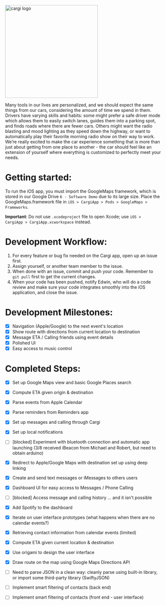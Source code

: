 <img src="http://i.imgur.com/Tyx3dLj.png" alt="cargi logo" width="300">

Many tools in our lives are personalized, and we should expect the same things from our cars, considering the amount of time we spend in them. Drivers have varying skills and habits: some might prefer a safe driver mode which allows them to easily switch lanes, guides them into a parking spot, and finds roads where there are fewer cars.  Others might want the radio blasting and mood lighting as they speed down the highway, or want to automatically play their favorite morning radio show on their way to work. We’re really excited to make the car experience something that is more than just about getting from one place to another - the car should feel like an extension of yourself where everything is customized to perfectly meet your needs.

# Getting started:
To run the iOS app, you must import the GoogleMaps framework, which is stored in our Google Drive `6 - Software Demo` due to its large size. Place the GoogleMaps.framework file in `iOS > CargiApp > Pods > GoogleMaps > Frameworks`.

**Important**: Do not use `.xcodeproject` file to open Xcode; use `iOS > CargiApp > CargiApp.xcworkspace` instead.

# Development Workflow:
1. For every feature or bug fix needed on the Cargi app, open up an issue first.
2. Assign yourself, or another team member to the issue.
3. When done with an issue, commit and push your code. Remember to `git pull` first to get the current changes.
4. When your code has been pushed, notify Edwin, who will do a code review and make sure your code integrates smoothly into the iOS application, and close the issue.

# Development Milestones:
- [x] Navigation (Apple/Google) to the next event's location 
- [x] Show route with directions from current location to destination
- [x] Message ETA / Calling friends using event details
- [x] Polished UI
- [x] Easy access to music control

# Completed Steps:
- [x] Set up Google Maps view and basic Google Places search
- [x] Compute ETA given origin & destination
- [x] Parse events from Apple Calendar
- [x] Parse reminders from Reminders app
- [x] Set up messages and calling through Cargi
- [x] Set up local notifications
- [ ] [blocked] Experiment with bluetooth connection and automatic app launching (3/8 received iBeacon from Michael and Robert, but need to obtain arduino)
- [x] Redirect to Apple/Google Maps with destination set up using deep linking
- [x] Create and send text messages or iMessages to others users
- [x] Dashboard UI for easy access to Messages / Phone Calling
- [ ] [blocked] Access message and calling history ... and it isn't possible
- [x] Add Spotify to the dashboard
- [x] Iterate on user interface prototypes (what happens when there are no calendar events?) 
- [x] Retrieving contact information from calendar events (limited)
- [x] Compute ETA given current location & destination
- [x] Use origami to design the user interface
- [x] Draw route on the map using Google Maps Directions API
- [ ] Need to parse JSON in a clean way: cleanly parse using built-in library, or import some third-party library (SwiftyJSON)
- [ ] Implement smart filtering of contacts (back end)
- [ ] Implement smart filtering of contacts (front end - user interface)

